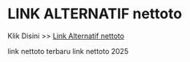 # LINK ALTERNATIF nettoto

Klik Disini >> <a href="https://linksto.pages.dev/">Link Alternatif nettoto </a>

link nettoto terbaru
link nettoto 2025
